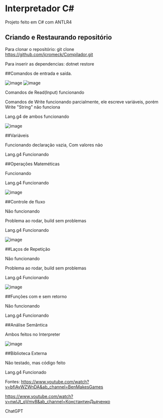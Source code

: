 # Interpretador C#
Projeto feito em C# com ANTLR4


## Criando e Restaurando repositório

Para clonar o repositório: git clone https://github.com/jcromeck/Compilador.git

Para inserir as dependencias: dotnet restore

##Comandos de entrada e saída.

![image](https://user-images.githubusercontent.com/91988716/223574143-dcb6bf25-4399-4310-9176-9d5991b7aad3.png)
![image](https://user-images.githubusercontent.com/91988716/223574352-6692b233-c62d-4f65-b797-1ec9cea459f2.png)

Comandos de Read(Input) funcionando

Comandos de Write funcionando parcialmente, ele escreve variáveis, porém Write "String" não funciona

Lang.g4 de ambos funcionando

![image](https://user-images.githubusercontent.com/91988716/223578307-eb28a413-649d-4953-b4d1-5e555f260d8c.png)

##Variáveis

Funcionando declaração vazia, Com valores não

Lang.g4 Funcionando

##Operações Mateméticas

Funcionando

Lang.g4 Funcionando

![image](https://user-images.githubusercontent.com/91988716/223578419-5a5f8401-1df6-48b7-a173-e7d81c518898.png)

##Controle de fluxo

Não funcionando

Problema ao rodar, build sem problemas

Lang.g4 Funcionando

![image](https://user-images.githubusercontent.com/91988716/223578455-c4a97b41-8dc6-411c-b338-eaf427d798d9.png)

##Laços de Repetição

Não funcionando

Problema ao rodar, build sem problemas

Lang.g4 Funcionando

![image](https://user-images.githubusercontent.com/91988716/223578501-02c0a95c-171a-4b2d-ad9f-74ef06e9952c.png)

##Funções com e sem retorno

Não funcionando

Lang.g4 Funcionando

##Análise Semântica

Ambos feitos no Interpreter

![image](https://user-images.githubusercontent.com/91988716/223578536-cad4a08d-59da-47f8-930c-d42b76261dd8.png)

##Biblioteca Externa

Não testado, mas código feito

Lang.g4 Funcionado

Fontes:
https://www.youtube.com/watch?v=bfiAvWZWnDA&ab_channel=BenMakesGames

https://www.youtube.com/watch?v=nwlJt_qVmv8&ab_channel=КонстантинДьяченко

ChatGPT
